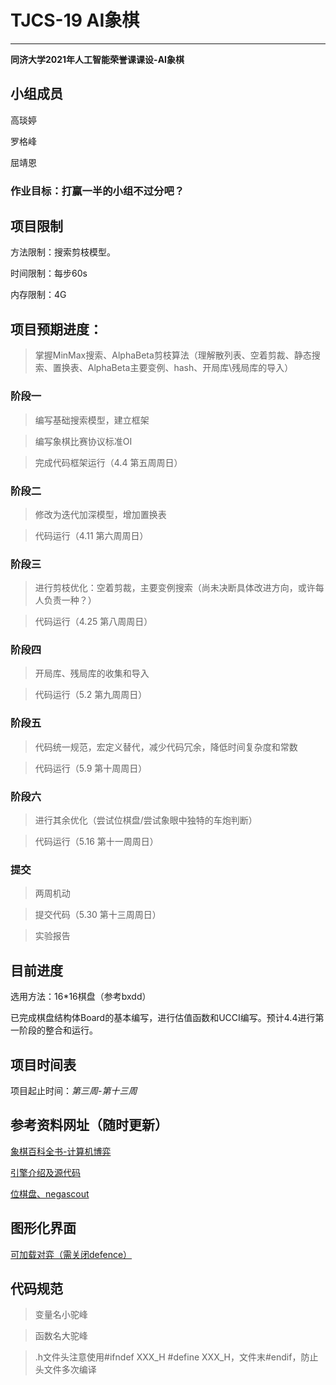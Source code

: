 # **TJCS-19 AI象棋**
---
**同济大学2021年人工智能荣誉课课设-AI象棋**


## 小组成员


高琰婷

罗格峰

屈靖恩


### 作业目标：**打赢一半的小组不过分吧？**

## 项目限制

方法限制：搜索剪枝模型。

时间限制：每步60s

内存限制：4G


## 项目预期进度：

>掌握MinMax搜索、AlphaBeta剪枝算法（理解散列表、空着剪裁、静态搜索、置换表、AlphaBeta主要变例、hash、开局库\残局库的导入）

### 阶段一
>编写基础搜索模型，建立框架

>编写象棋比赛协议标准OI

>完成代码框架运行（4.4 第五周周日）

### 阶段二
>修改为迭代加深模型，增加置换表

>代码运行（4.11 第六周周日）

### 阶段三
>进行剪枝优化：空着剪裁，主要变例搜索（尚未决断具体改进方向，或许每人负责一种？）

>代码运行（4.25 第八周周日）

### 阶段四
>开局库、残局库的收集和导入

>代码运行（5.2 第九周周日）

### 阶段五
>代码统一规范，宏定义替代，减少代码冗余，降低时间复杂度和常数

>代码运行（5.9 第十周周日）

### 阶段六
>进行其余优化（尝试位棋盘/尝试象眼中独特的车炮判断）

>代码运行（5.16 第十一周周日）

### 提交
>两周机动

>提交代码（5.30 第十三周周日）

>实验报告

## 目前进度
选用方法：16*16棋盘（参考bxdd）

已完成棋盘结构体Board的基本编写，进行估值函数和UCCI编写。预计4.4进行第一阶段的整合和运行。

## 项目时间表

项目起止时间：*第三周-第十三周*

## 参考资料网址（随时更新）
 [象棋百科全书-计算机博弈](https://www.xqbase.com/computer.htm)
 
 [引擎介绍及源代码](https://www.techgrow.cn/posts/26ffa5e3.html)
 
 [位棋盘、negascout](https://github.com/pengjiu/ChineseChess)

 []()
## 图形化界面
 
 [可加载对弈（需关闭defence）](https://exp.newsmth.net/topic/ed55126a4bc9831c6b148f8c47800fad)
 
## 代码规范
>变量名小驼峰

>函数名大驼峰

>.h文件头注意使用#ifndef XXX_H #define XXX_H，文件末#endif，防止头文件多次编译
